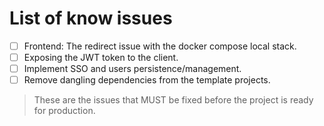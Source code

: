 # List of know issues
- [ ] Frontend: The redirect issue with the docker compose local stack.
- [ ] Exposing the JWT token to the client.
- [ ] Implement SSO and users persistence/management.
- [ ] Remove dangling dependencies from the template projects.

>These are the issues that MUST be fixed before the project is ready for production.